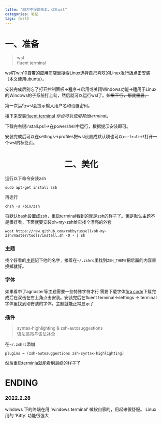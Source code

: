 ```yaml
---
title: "磨刀不误砍柴工，优化wsl"
categories: 笔记
tags: [wsl]
---
```


# 一、准备

> wsl<br>
> fluent terminal

wsl在win10自带的应用商店里搜索Linux选择自己喜欢的Linux发行版点击安装（本文使用ubuntu）。

安装完成后别忘了打开控制面板->程序->启用或关闭Windows功能->适用于Linux的Windows的子系统打上勾，然后就可以运行wsl了。~~如果不行，那就重启。~~

第一次运行wsl会提示输入用户名和设置密码。

接下来安装[fluent terminal](https://github.com/felixse/FluentTerminal/archive/master.zip) *你也可以使用其他terminal*。

下载完右键install.ps1->在powershell中运行，根据提示安装即可。

安装完成后可以在settings->profiles把wsl设置成默认项也可以`ctrl+alt+3`打开一个wsl的标签页。

# <center>二、美化</center>

运行以下命令安装zsh

```
sudo apt-get install zsh
```

再运行

```
chsh -s /bin/zsh
```

将默认bash设置成zsh，重启terminal看到的就是zsh的样子了。但是默认主题不是很好看，下面就要安装oh-my-zsh给它找个漂亮的外套

```
wget https://raw.github.com/robbyrussell/oh-my-zsh/master/tools/install.sh -O - | sh
```

### 主题

找个好看的[主题](https://birdteam.net/131798)记下他的名字，接着在`~/.zshrc`里找到`ZSH_THEME`把后面的内容替换掉就好。

### 字体

如果看中了agnoster等主题需要一些特殊字符才行
需要下载字体[fira code](https://raw.githubusercontent.com/tonsky/FiraCode/master/distr/ttf/FiraCode-Retina.ttf)下载完成后在双击在左上角点击安装。安装完后在fluent terminal->settings -> terminal 字体里找到刚安装的字体，主题就能正常显示了

### 插件

> syntax-highlighting & zsh-autosuggestions<br>
> 语法高亮与语法补全

在`~/.zshrc`添加

```
plugins = (zsh-autosuggestions zsh-syntax-highlighting)
```

然后重启terminla就能看到最终的样子了

# ENDING

### 2022.2.28
windows 下的终端在用 'windows terminal' 微软自家的，用起来很舒服。
Linux 用的 'Kitty' 功能很强大